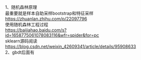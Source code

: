 1、随机森林原理  
最重要就是样本自助采样bootstrap和特征采样  
https://zhuanlan.zhihu.com/p/22097796  
使用随机森林工程过程  
https://baijiahao.baidu.com/s?id=1658775061078083116&wfr=spider&for=pc  
sklearn源码阅读  
https://blog.csdn.net/weixin_42609341/article/details/95908633  
2、gbdt后面有  
